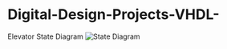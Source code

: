 # Digital-Design-Projects-VHDL-
Elevator State Diagram
![State Diagram](https://user-images.githubusercontent.com/56932734/116795425-89b88e00-aadd-11eb-8625-80e3653426a9.png)
